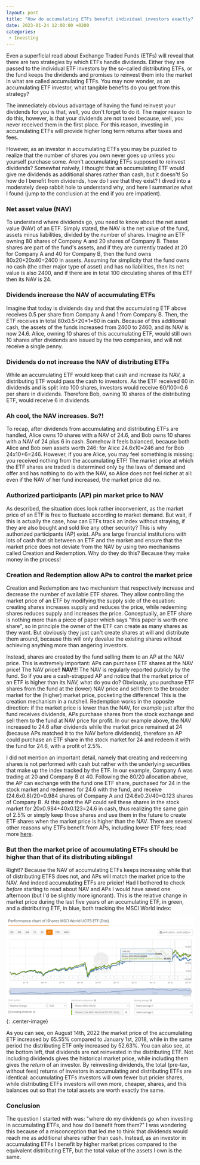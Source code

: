 ```yaml
---
layout: post
title: "How do accumulating ETFs benefit individual investors exactly? Net asset value, authorized participants and creation/redemption mechanisms"
date: 2023-01-24 12:00:00 +0200
categories:
 - Investing
---
```


Even a superficial read about Exchange Traded Funds (ETFs) will reveal that there are two strategies by which ETFs handle dividends.
Either they are passed to the individual ETF investors by the so-called distributing ETFs, or the fund keeps the dividends and promises to reinvest them into the market in what are called accumulating ETFs.
You may now wonder, as an accumulating ETF investor, what tangible benefits do you get from this strategy?

<!-- more -->

The immediately obvious advantage of having the fund reinvest your dividends for you is that, well, you don't forget to do it.
The major reason to do this, however, is that your dividends are not taxed because, well, you never received them in the first place.
For this reason, investing in accumulating ETFs will provide higher long term returns after taxes and fees.

However, as an investor in accumulating ETFs you may be puzzled to realize that the number of shares you own never goes up unless you yourself purchase some.
Aren't accumulating ETFs supposed to reinvest dividends?
Somewhat naively, I thought that an accumulating ETF would give me dividends as additional shares rather than cash, but it doesn't!
So how do I benefit from dividends, how do I *see* that they exist?
I dived into a moderately deep rabbit hole to understand why, and here I summarize what I found (jump to the conclusion at the end if you are impatient).

### Net asset value (NAV)
To understand where dividends go, you need to know about the net asset value (NAV) of an ETF.
Simply stated, the NAV is the net value of the fund, assets minus liabilities, divided by the number of shares.
Imagine an ETF owning 80 shares of Company A and 20 shares of Company B.
These shares are part of the fund's assets, and if they are currently traded at 20 for Company A and 40 for Company B, then the fund owns 80x20+20x40=2400 in assets.
Assuming for simplicity that the fund owns no cash (the other major type of asset) and has no liabilities, then its net value is also 2400, and if there are in total 100 circulating shares of this ETF then its NAV is 24.

### Dividends increase the NAV of accumulating ETFs
Imagine that today is dividends day and that the accumulating ETF above receives 0.5 per share from Company A and 1 from Company B.
Then, the ETF receives in total 80x0.5+20*1=60 in cash.
Because of this additional cash, the assets of the funds increased from 2400 to 2460, and its NAV is now 24.6.
Alice, owning 10 shares of this accumulating ETF, would still own 10 shares after dividends are issued by the two companies, and will not receive a single penny.

### Dividends do not increase the NAV of distributing ETFs
While an accumulating ETF would keep that cash and increase its NAV, a distributing ETF would pass the cash to investors.
As the ETF received 60 in dividends and is split into 100 shares, investors would receive 60/100=0.6 per share in dividends.
Therefore Bob, owning 10 shares of the distributing ETF, would receive 6 in dividends.

### Ah cool, the NAV increases. So?!
To recap, after dividends from accumulating and distributing ETFs are handled, Alice owns 10 shares with a NAV of 24.6, and Bob owns 10 shares with a NAV of 24 plus 6 in cash.
Somehow it feels balanced, because both Alice and Bob own assets worth 246: for Alice 24.6x10=246 and for Bob 24x10+6=246.
However, if you are Alice, you may feel something is missing: you received nothing from the accumulating ETF!
The market price at which the ETF shares are traded is determined only by the laws of demand and offer and has nothing to do with the NAV, so Alice does not feel richer at all: even if the NAV of her fund increased, the market price did no.

### Authorized participants (AP) pin market price to NAV
As described, the situation does look rather inconvenient, as the market price of an ETF is free to fluctuate according to market demand.
But wait, if this is actually the case, how can ETFs track an index without straying, if they are also bought and sold like any other security?
This is why authorized participants (AP) exist.
APs are large financial institutions with lots of cash that sit between an ETF and the market and ensure that the market price does not deviate from the NAV by using two mechanisms called Creation and Redemption.
Why do they do this? Because they make money in the process!

### Creation and Redemption allow APs to control the market price
Creation and Redemption are two mechanism that respectively increase and decrease the number of available ETF shares.
They allow controlling the market price of an ETF by modifying the supply side of the equation: creating shares increases supply and reduces the price, while redeeming shares reduces supply and increases the price.
Conceptually, an ETF share is nothing more than a piece of paper which says "this paper is worth one share", so in principle the owner of the ETF can create as many shares as they want.
But obviously they just can't create shares at will and distribute them around, because this will only devalue the existing shares without achieving anything more than angering investors.

Instead, shares are created by the fund selling them to an AP at the NAV price.
This is extremely important: APs can purchase ETF shares at the NAV price! The NAV price!! **NAV**!!!
The NAV is regularly reported publicly by the fund.
So if you are a cash-strapped AP and notice that the market price of an ETF is higher than its NAV, what do you do?
Obviously, you purchase ETF shares from the fund at the (lower) NAV price and sell them to the broader market for the (higher) market price, pocketing the difference!
This is the creation mechanism in a nutshell.
Redemption works in the opposite direction: if the market price is lower than the NAV, for example just after the fund receives dividends, APs purchase shares from the stock exchange and sell them to the fund at NAV price for profit.
In our example above, the NAV increased to 24.6 after dividends while the market price remained at 24 (because APs matched it to the NAV before dividends), therefore an AP could purchase an ETF share in the stock market for 24 and redeem it with the fund for 24.6, with a profit of 2.5%.

I did not mention an important detail, namely that creating and redeeming shares is not performed with cash but rather with the underlying securities that make up the index tracked by the ETF.
In our example, Company A was trading at 20 and Company B at 40.
Following the 80/20 allocation above, the AP can exchange with the fund one ETF share, purchased for 24 in the stock market and redeemed for 24.6 with the fund, and receive (24.6x0.8)/20=0.984 shares of Company A and (24.6x0.2)/40=0.123 shares of Company B.
At this point the AP could sell these shares in the stock market for 20x0.984+40x0.123=24.6 in cash, thus realizing the same gain of 2.5% or simply keep those shares and use them in the future to create ETF shares when the market price is higher than the NAV.
There are several other reasons why ETFs benefit from APs, including lower ETF fees; read more [here][crm].

### But then the market price of accumulating ETFs should be higher than that of its distributing siblings!
Right!? Because the NAV of accumulating ETFs keeps increasing while that of distributing ETFS does not, and APs will match the market price to the NAV.
And indeed accumulating ETFs are pricier!
Had I bothered to check *before* starting to read about NAV and APs I would have saved one afternoon (but I'd be slightly more ignorant).
This is the relative change in market price during the last five years of an accumulating ETF, in green, and a distributing ETF, in blue, both tracking the MSCI World index:

![](/images/etf-nav-ap/chart2.png){: .center-image}

As you can see, on August 14th, 2022 the market price of the accumulating ETF increased by 65.55% compared to January 1st, 2018, while in the same period the distributing ETF only increased by 52.63%.
You can also see, at the bottom left, that dividends are not reinvested in the distributing ETF.
Not including dividends gives the historical market price, while including them gives the *return* of an investor.
By reinvesting dividends, the total (pre-tax, without fees) returns of investors in accumulating and distributing ETFs are identical: accumulating ETFs investors will own fewer but pricier shares, while distributing ETFs investors will own more, cheaper, shares, and this balances out so that the total assets are worth exactly the same.

### Conclusion
The question I started with was: "where do my dividends go when investing in accumulating ETFs, and how do I benefit from them?"
I was wondering this because of a misconception that led me to think that dividends would reach me as additional shares rather than cash.
Instead, as an investor in accumulating ETFs I benefit by higher market prices compared to the equivalent distributing ETF, but the total value of the assets I own is the same.


 [crm]: https://www.etf.com/etf-education-center/etf-basics/what-is-the-creationredemption-mechanism
